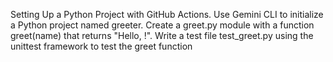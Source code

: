 Setting Up a Python Project with GitHub Actions.
Use Gemini CLI to initialize a Python project named greeter.
Create a greet.py module with a function greet(name) that returns "Hello, !".
Write a test file test_greet.py using the unittest framework to test the greet function


